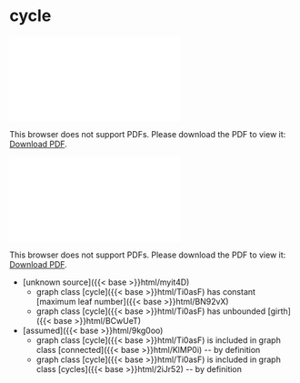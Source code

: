 # cycle




<object data="../local_Ti0asF.pdf" type="application/pdf" width="100%" height="480px"><embed src="../local_Ti0asF.pdf"><p>This browser does not support PDFs. Please download the PDF to view it: <a href="../local_Ti0asF.pdf">Download PDF</a>.</p></embed></object>


<object data="../inclusions_Ti0asF.pdf" type="application/pdf" width="100%" height="480px"><embed src="../inclusions_Ti0asF.pdf"><p>This browser does not support PDFs. Please download the PDF to view it: <a href="../inclusions_Ti0asF.pdf">Download PDF</a>.</p></embed></object>

*  [unknown source]({{< base >}}html/myit4D)
    * graph class [cycle]({{< base >}}html/Ti0asF) has constant [maximum leaf number]({{< base >}}html/BN92vX)
    * graph class [cycle]({{< base >}}html/Ti0asF) has unbounded [girth]({{< base >}}html/BCwUeT)
*  [assumed]({{< base >}}html/9kg0oo)
    * graph class [cycle]({{< base >}}html/Ti0asF) is included in graph class [connected]({{< base >}}html/KlMP0i) -- by definition
    * graph class [cycle]({{< base >}}html/Ti0asF) is included in graph class [cycles]({{< base >}}html/2iJr52) -- by definition